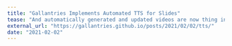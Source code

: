 ```yaml
---
title: "Gallantries Implements Automated TTS for Slides"
tease: "And automatically generated and updated videos are now thing in GTN"
external_url: "https://gallantries.github.io/posts/2021/02/02/tts/"
date: "2021-02-02"
---
```

